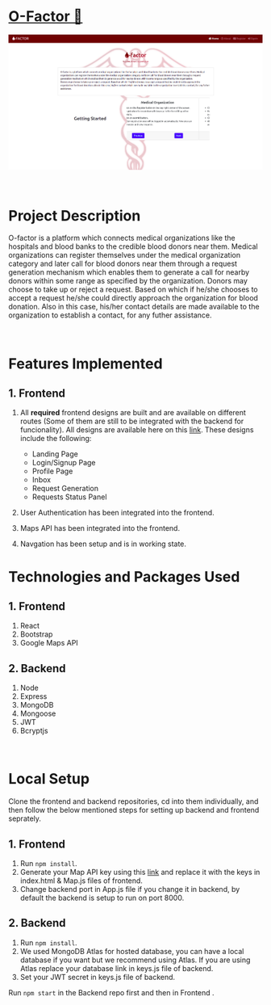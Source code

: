 ﻿# [O-Factor 🔗](https://ofactor.netlify.app/home)

![Landing Page](./readme_assets/1.png)
<!-- ![Navigation](./readme_assets/2.png)
![Profile](./readme_assets/3.png)
![Nav Menu](./readme_assets/4.png) -->

<br/>

# Project Description

O-factor is a platform which connects medical organizations like the hospitals and blood banks to the credible blood donors near them. Medical organizations can register themselves under the medical organization category and later call for blood donors near them through a request generation mechanism which enables them to generate a call for nearby donors within some range as specified by the organization.
Donors may choose to take up or reject a request. Based on which if he/she chooses to accept a request he/she could directly approach the organization for blood donation. Also in this case, his/her contact details are made available to the organization to establish a contact, for any futher assistance.

<br/>



# Features Implemented

## 1. Frontend

1. All **required** frontend designs are built and are available on different routes (Some of them are still to be integrated with the backend for funcionality). All designs are available here on this [link](https://xd.adobe.com/view/569ca051-2561-4693-b97b-35a37b8b8b4c-03cf/). These designs include the following:

   - Landing Page
   - Login/Signup Page
   - Profile Page
   - Inbox
   - Request Generation
   - Requests Status Panel

2. User Authentication has been integrated into the frontend.
3. Maps API has been integrated into the frontend.
4. Navgation has been setup and is in working state.


# Technologies and Packages Used

## 1. Frontend

1. React
2. Bootstrap
3. Google Maps API


## 2. Backend

1. Node
2. Express
3. MongoDB
4. Mongoose
5. JWT
6. Bcryptjs

<br/>

# Local Setup

Clone the frontend and backend repositories, cd into them individually, and then follow the below mentioned steps for setting up backend and frontend seprately.

## 1. Frontend

1. Run `npm install`.
2. Generate your Map API key using this [link](https://console.cloud.google.com/google/maps-apis/overview?pli=1) and replace it with the keys in index.html & Map.js files of frontend.
3. Change backend port in App.js file if you change it in backend, by default the backend is setup to run on port 8000.

## 2. Backend

1. Run `npm install`.
2. We used MongoDB Atlas for hosted database, you can have a local database if you want but we recommend using Atlas. If you are using Atlas replace your database link in keys.js file of backend.
3. Set your JWT secret in keys.js file of backend.

Run `npm start` in the Backend repo first and then in Frontend .

<br/>
